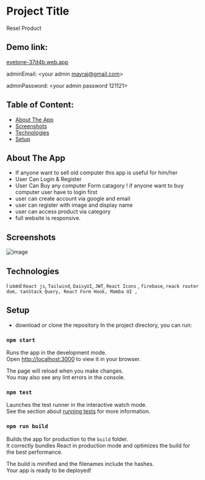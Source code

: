 # Project Title
Resel Product

## Demo link:
[eyetone-37d4b.web.app](https://pc-mart-c857d.web.app)

adminEmail: <your admin mayraj@gmail.com>

adminPassword: <your admin password  121121>

## Table of Content:

- [About The App](#about-the-app)
- [Screenshots](#screenshots)
- [Technologies](#technologies)
- [Setup](#setup)

## About The App
* If anyone want to sell old computer this app is useful for him/her 
* User Can Login & Register 
* User Can Buy any computer Form catagory  ! if anyone want to buy computer user have to login first 
* user can create account via google  and email
* user can register with image and display name
* user can access product via category
* full website is responsive.

## Screenshots

![image](https://i.ibb.co/CvVJ596/screencapture-localhost-3000-2022-11-11-23-18-28.png)

## Technologies
I used `React js`, `Tailwind`, `DaisyUI`, `JWT`, `React Icons` , `firebase`, `reack router dom, tanStack Query, React Form Hook, Mamba UI , `

## Setup
- download or clone the repository
In the project directory, you can run:
### `npm start`

Runs the app in the development mode.\
Open [http://localhost:3000](http://localhost:3000) to view it in your browser.

The page will reload when you make changes.\
You may also see any lint errors in the console.

### `npm test`

Launches the test runner in the interactive watch mode.\
See the section about [running tests](https://facebook.github.io/create-react-app/docs/running-tests) for more information.

### `npm run build`

Builds the app for production to the `build` folder.\
It correctly bundles React in production mode and optimizes the build for the best performance.

The build is minified and the filenames include the hashes.\
Your app is ready to be deployed!
